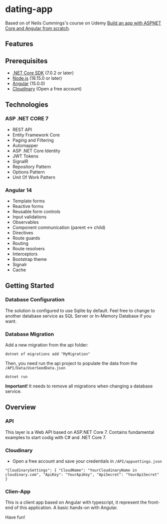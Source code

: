 # dating-app
Based on of Neils Cummings's course on Udemy [Build an app with ASPNET Core and Angular from scratch](https://www.udemy.com/course/build-an-app-with-aspnet-core-and-angular-from-scratch/).

## Features

## Prerequisites
* [.NET Core SDK](https://dotnet.microsoft.com/download) (7.0.2 or later)
* [Node.js](https://nodejs.org/en/download/current/) (18.15.0 or later)
* [Angular](https://angular.io/guide/setup-local) (15.0.0)
* [Cloudinary](https://cloudinary.com/) (Open a free account)

## Technologies

### ASP .NET CORE 7
* REST API
* Entity Framework Core
* Paging and Filtering
* Automapper
* ASP .NET Core Identity
* JWT Tokens
* SignalR
* Repository Pattern
* Options Pattern
* Unit Of Work Pattern

### Angular 14
* Template forms
* Reactive forms
* Reusable form controls
* Input validations
* Observables
* Component communication (parent <-> child)
* Directives
* Route guards
* Routing
* Route resolvers
* Interceptors
* Bootstrap theme
* Signalr
* Cache

## Getting Started

### Database Configuration

The solution is configured to use Sqlite by default. Feel free to change to another database service as SQL Server or In-Memory Database if you want.

### Database Migration

Add a new migration from the api folder:

 `dotnet ef migrations add "MyMigration"`

 Then, you need run the api project to populate the data from the `/API/Data/UserSeedData.json`
 
 `dotnet run`

 **Important!** It needs to remove all migrations when changing a database service.

## Overview

### API

This layer is a Web API based on ASP.NET Core 7. Contains fundamental examples to start codig with C# and .NET Core 7.

### Cloudinary
* Open a free account and save your credentials in `/API/appsettings.json`

`"CloudinarySettings": {
    "CloudName": "YourCloudinaryName in cloudinary.com",
    "ApiKey": "YourApiKey",
    "ApiSecret": "YourApiSecret"
  }`

### Clien-App

This is a client app based on Angular with typescript, it represent the front-end of this application. A basic hands-on with Angular.

Have fun!
